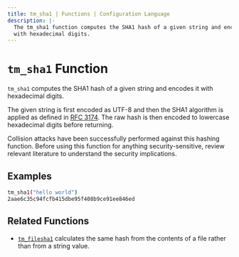 ```yaml
---
title: tm_sha1 | Functions | Configuration Language
description: |-
  The tm_sha1 function computes the SHA1 hash of a given string and encodes it
  with hexadecimal digits.
---
```


# `tm_sha1` Function

`tm_sha1` computes the SHA1 hash of a given string and encodes it with
hexadecimal digits.

The given string is first encoded as UTF-8 and then the SHA1 algorithm is applied
as defined in [RFC 3174](https://tools.ietf.org/html/rfc3174). The raw hash is
then encoded to lowercase hexadecimal digits before returning.

Collision attacks have been successfully performed against this hashing
function. Before using this function for anything security-sensitive, review
relevant literature to understand the security implications.

## Examples

```sh
tm_sha1("hello world")
2aae6c35c94fcfb415dbe95f408b9ce91ee846ed
```

## Related Functions

* [`tm_filesha1`](./tm_filesha1.md) calculates the same hash from
  the contents of a file rather than from a string value.
